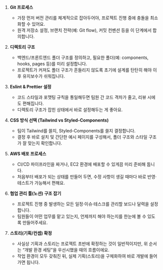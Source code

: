 1. **Git 프로세스**

   - 가장 먼저 버전 관리를 체계적으로 잡아두어야, 프로젝트 진행 중에 충돌을 최소화할 수 있어요.
   - 원격 저장소 설정, 브랜치 전략(예: Git flow), 커밋 컨벤션 등을 이 단계에서 합의합니다.

2. **디렉토리 구조**

   - 백엔드/프론트엔드 폴더 구조를 정의하고, 필요한 폴더(예: components, hooks, pages 등)를 미리 설정합니다.
   - 프로젝트가 커져도 폴더 구조가 흔들리지 않도록 초기에 설계를 탄탄히 해야 이후 유지보수가 쉬워집니다.

3. **Eslint & Prettier 설정**

   - 코드 스타일과 포맷팅 규칙을 통일해두면 팀원 간 코드 격차가 줄고, 리뷰 시에도 편해집니다.
   - 디렉토리 구조가 잡힌 상태에서 바로 설정해두는 게 좋아요.

4. **CSS 방식 선택 (Tailwind vs Styled-Components)**

   - 팀이 Tailwind를 쓸지, Styled-Components를 쓸지 결정합니다.
   - 결정 후 바로 설치 및 간단한 예시 페이지를 구성해서, 폴더 구조와 스타일 구조가 잘 맞는지 확인합니다.

5. **AWS 배포 프로세스**

   - CI/CD 파이프라인을 짜거나, EC2 환경에 배포할 수 있게끔 미리 준비해 둡니다.
   - 처음부터 배포가 되는 상태를 만들어 두면, 수정 사항이 생길 때마다 바로 반영·테스트가 가능해서 편해요.

6. **협업 관리 툴(노션) 구조 잡기**

   - 프로젝트 진행 중 발생하는 모든 일정·이슈·테스크를 관리할 보드나 달력을 설정합니다.
   - 팀원들이 어떤 업무를 맡고 있는지, 언제까지 해야 하는지를 한눈에 볼 수 있도록 만들어주세요.

7. **스토리(기획/컨셉) 확정**
   - 사실상 기획과 스토리는 프로젝트 초반에 확정하는 것이 일반적이지만, 위 순서는 “개발 환경 세팅”을 우선시했을 때의 흐름이에요.
   - 작업 환경이 모두 갖춰진 뒤, 실제 기획(스토리)을 구체화하여 바로 개발에 들어가면 됩니다.
